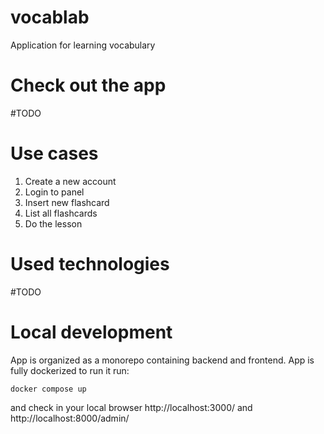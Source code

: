 # vocablab
Application for learning vocabulary 

# Check out the app
#TODO

# Use cases
1. Create a new account
2. Login to panel
3. Insert new flashcard
4. List all flashcards
5. Do the lesson


# Used technologies
#TODO

# Local development
App is organized as a monorepo containing backend and frontend. App is fully dockerized to run it run:
```
docker compose up
```
and check in your local browser http://localhost:3000/ and http://localhost:8000/admin/